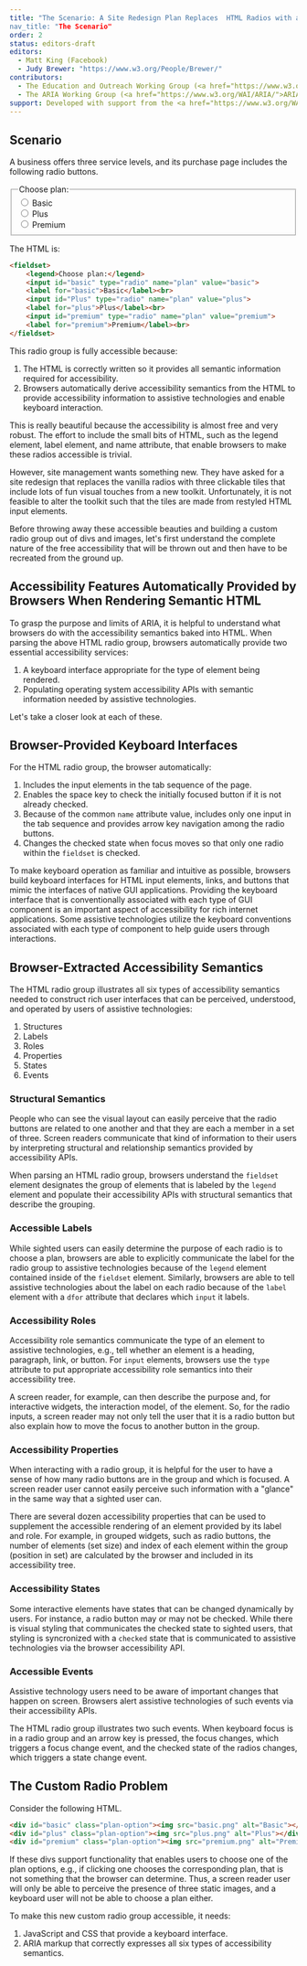 ```yaml
---
title: "The Scenario: A Site Redesign Plan Replaces  HTML Radios with a Custom Component
nav_title: "The Scenario"
order: 2
status: editors-draft
editors:
  - Matt King (Facebook)
  - Judy Brewer: "https://www.w3.org/People/Brewer/"
contributors:
  - The Education and Outreach Working Group (<a href="https://www.w3.org/WAI/EO/">EOWG</a>)
  - The ARIA Working Group (<a href="https://www.w3.org/WAI/ARIA/">ARIA</a>)
support: Developed with support from the <a href="https://www.w3.org/WAI/WCAGTA/">U.S. Access Board, WCAG TA Project, Task 2</a>.
---
```


## Scenario

A business offers three service levels, and its purchase page includes the following radio buttons.

<div>
<fieldset>
    <legend>Choose plan:</legend>
    <input id="basic" type="radio" name="plan" value="basic"/>
    <label for="basic">Basic</label><br>
    <input id="Plus" type="radio" name="plan" value="plus"/>
    <label for="plus">Plus</label><br>
    <input id="premium" type="radio" name="plan" value="premium"/>
    <label for="premium">Premium</label><br>
</fieldset>
</div>

The HTML is:

~~~ html
<fieldset>
    <legend>Choose plan:</legend>
    <input id="basic" type="radio" name="plan" value="basic">
    <label for="basic">Basic</label><br>
    <input id="Plus" type="radio" name="plan" value="plus">
    <label for="plus">Plus</label><br>
    <input id="premium" type="radio" name="plan" value="premium">
    <label for="premium">Premium</label><br>
</fieldset>
~~~

This radio group is fully accessible because:

1. The HTML is correctly written so it provides all semantic information required for accessibility.
2. Browsers automatically derive accessibility semantics from the HTML to provide accessibility information to assistive technologies and enable keyboard interaction.

This is really beautiful because the accessibility is almost free and very robust.
The effort to include the small bits of HTML, such as the legend element, label element, and name attribute, that enable browsers to make these radios accessible is trivial.

However, site management wants something new.
They have asked for a site redesign that replaces the vanilla radios with three clickable tiles that include lots of fun visual touches from a new toolkit.
Unfortunately, it is not feasible to alter the toolkit such that the tiles are made from restyled HTML input elements.

Before throwing away these accessible beauties and building a custom radio group out of divs and images,
let's first understand the complete nature of the free accessibility that will be thrown out and then have to be recreated from the ground up.

## Accessibility Features Automatically Provided by Browsers When Rendering Semantic HTML

To grasp the purpose and limits of ARIA, it is helpful to understand what browsers do with the accessibility semantics baked into HTML. 
When parsing the above HTML radio group, browsers automatically provide two essential accessibility services:

1. A keyboard interface appropriate for the type of element being rendered.
2. Populating operating system accessibility APIs with semantic information needed by assistive technologies.

Let's take a closer look at each of these.

## Browser-Provided Keyboard Interfaces

For the HTML radio group, the browser automatically:

1. Includes the input elements in the tab sequence of the page.
2. Enables the space key to check the initially focused button if it is not already checked.
3. Because of the common `name` attribute value, includes only one input in the tab sequence and provides arrow key navigation among the radio buttons.
4. Changes the checked state when focus moves so that only one radio within the `fieldset` is checked.

To make keyboard operation as familiar and intuitive as possible, browsers build keyboard interfaces for HTML input elements, links, and buttons that mimic the interfaces of native GUI applications.
Providing the keyboard interface that is conventionally associated with each type of GUI component is an important aspect of accessibility for rich internet applications.
Some assistive technologies utilize the keyboard conventions associated with each type of component to help guide users through interactions.

## Browser-Extracted Accessibility Semantics

The HTML radio group illustrates all six types of accessibility semantics needed to construct rich user interfaces that can be perceived, understood, and operated by users of assistive technologies:

1. Structures
2. Labels
3. Roles
4. Properties
5. States
6. Events

### Structural Semantics

People who can see the visual layout can easily perceive that the radio buttons are related to one another and that they are each a member in a set of three.
Screen readers communicate that kind of information to their users by interpreting structural and relationship semantics provided by accessibility APIs.

When parsing an HTML radio group, 
browsers understand the `fieldset` element designates the group of elements that is labeled by the `legend` element 
and populate their accessibility APIs with structural semantics that describe the grouping. 

### Accessible Labels

While sighted users can easily determine the purpose of each radio is to choose a plan, browsers are able to explicitly communicate the label for the radio group to assistive technologies because of the `legend` element contained inside of the `fieldset` element. 
Similarly, browsers are able to tell assistive technologies about the label on each radio because of the `label` element with a `dfor` attribute that declares which `input` it labels.

### Accessibility Roles

Accessibility role semantics communicate the type of an element to assistive technologies, e.g., tell whether an element is a heading, paragraph, link, or button.
For `input` elements, browsers use the `type` attribute to put appropriate accessibility role semantics into their accessibility tree. 

A screen reader, for example, can then describe the purpose and, for interactive widgets, the interaction model, of the element. 
So, for the radio inputs, a screen reader may not only tell the user that it is a radio button but also explain how to move the focus to another button in the group.

### Accessibility Properties

When interacting with a radio group, it is helpful for the user to have a sense of how many radio buttons are in the group and which is focused. 
A screen reader user cannot easily perceive such information with a "glance" in the same way that a sighted user can.

There are several dozen accessibility properties that can be used to supplement the accessible rendering of an element provided by its label and role. 
For example, in grouped widgets, such as radio buttons, the number of elements (set size) and index of each element within the group (position in set) are calculated by the browser and included in its accessibility tree. 

### Accessibility States

Some interactive elements have states that can be changed dynamically by users. 
For instance, a radio button may or may not be checked. 
While there is visual styling that communicates the checked state to sighted users, that styling is syncronized with a `checked` state that is communicated to assistive technologies via the browser accessibility API.

### Accessible Events

Assistive technology users need to be aware of important changes that happen on screen. 
Browsers alert assistive technologies of such events via their accessibility APIs.

The HTML radio group illustrates two such events. 
When keyboard focus is in a radio group and an arrow key is pressed, the focus changes, which triggers a focus change event, and the checked state of the radios changes, which triggers a state change event.

## The Custom Radio Problem

Consider the following HTML.

~~~ html
<div id="basic" class="plan-option"><img src="basic.png" alt="Basic"></div>
<div id="plus" class="plan-option"><img src="plus.png" alt="Plus"></div>
<div id="premium" class="plan-option"><img src="premium.png" alt="Premium"></div>
~~~

If these divs support functionality that enables users to choose one of the plan options, e.g., if clicking one chooses the corresponding plan, that is not something that the browser can determine. 
Thus, a screen reader user will only be able to perceive the presence of three static images, and a keyboard user will not be able to choose a plan either.

To make this new custom radio group accessible, it needs:

1. JavaScript and CSS that provide a keyboard interface.
2. ARIA markup that correctly expresses all six types of accessibility semantics.
